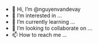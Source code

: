 - 👋 Hi, I’m @nguyenvandevay
- 👀 I’m interested in ...
- 🌱 I’m currently learning ...
- 💞️ I’m looking to collaborate on ...
- 📫 How to reach me ...

<!---
nguyenvandevay/nguyenvandevay is a ✨ special ✨ repository because its `README.md` (this file) appears on your GitHub profile.
You can click the Preview link to take a look at your changes.
--->
